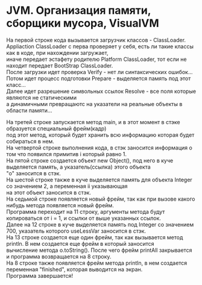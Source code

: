 # JVM. Организация памяти, сборщики мусора, VisualVM

На первой строке кода вызывается загрузчик классов - ClassLoader.  
Appliaction ClassLoader с перва проверяет у себя, есть ли такие классы как в коде, при нахождении загружает,    
иначе передает эстафету родителю Platform ClassLoader, тот если не находит передает BootStrap ClassLoader.  
После загрузки идет проверка Verify - нет ли синтаксических ошибок...   
Потом идет процесс подготовки Prepare - выделяется память под этот класс...   
Далее идет разрешение символьных ссылок Resolve - все поля которые являются не статическими   
а динамичными превращаютс на указатели на реальные объекты в области памяти...  

На третей строке запускается метод main, и в этот момент в стэке образуется специальный фрейм(кадр)   
под этот метод, который будет хранить всю информацию которая будет собираться в нем.  
На четвертой строке выполнения кода, в стэк заносится информация о том что появился примитив i который равно 1.   
На пятой строке создается объект new Object(), под него в куче выделяется память, а указатель(ссылка) этого объекта    
"o" заносится в стэк.   
На шестой строке также в куче выделяется память для объекта Integer со значением 2, а переменная ii указывающая    
на этот объект заносится в стэк.   
На седьмой строке появляется новый фрейм, так как при вызове какого нибудь метода появляется новый фрейм.   
Программа переходит на 11 строку, аргументы метода будут копироваться от i = 1, и ссылки от выше указанных ссылок.   
Далее на 12 строке в куче выделяется память под Integer со значением 700, указатель которого useLessVar заносится в стэк.   
На 13 строке создается еще один фрейм, так как вызывается метод println. В нем создается еще фрейм в который заносится   
вычисление метода o.toString(). После чего фрейм printAll закрывается и программа возвращается на 8 строку.   
На 8 строке также появляется фрейм метода println, в нем создается переменная "finished", которая выводится на экран.   
Программа завершается!


